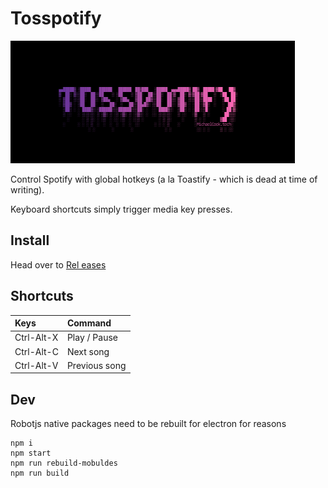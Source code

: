 # Tosspotify

![Screenshot](/posterity/screenshot-2.png "Screenshot")

Control Spotify with global hotkeys (a la Toastify - which is dead at time of writing).

Keyboard shortcuts simply trigger media key presses.

## Install
Head over to [Rel
eases](https://github.com/entozoon/tosspotify/releases)

## Shortcuts

| Keys       | Command       |
| :--------- | :------------ |
| Ctrl-Alt-X | Play / Pause  |
| Ctrl-Alt-C | Next song     |
| Ctrl-Alt-V | Previous song |

## Dev

Robotjs native packages need to be rebuilt for electron for reasons

    npm i
    npm start
    npm run rebuild-mobuldes
    npm run build
